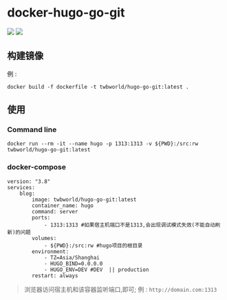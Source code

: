 
**docker-hugo-go-git**
===========

[![](https://img.shields.io/badge/docker-hugo%2d-go%2d-git-099cec?logo=docker)](https://hub.docker.com/r/twbworld/hugo-go-git)
[![](https://img.shields.io/github/license/twbworld/docker-hugo-go-git)](https://github.com/twbworld/docker-hugo-go-git/blob/master/LICENSE)


## 构建镜像
例 :
```shell
docker build -f dockerfile -t twbworld/hugo-go-git:latest .
```

## 使用

### Command line
```shell
docker run --rm -it --name hugo -p 1313:1313 -v ${PWD}:/src:rw twbworld/hugo-go-git:latest
```

### docker-compose

```shell
version: "3.8"
services:
    blog:
        image: twbworld/hugo-go-git:latest
        container_name: hugo
        command: server
        ports:
            - 1313:1313 #如果宿主机端口不是1313,会出现调试模式失效(不能自动刷新)的问题
        volumes:
            - ${PWD}:/src:rw #hugo项目的根目录
        environment:
            - TZ=Asia/Shanghai
            - HUGO_BIND=0.0.0.0
            - HUGO_ENV=DEV #DEV  || production
        restart: always
```

> 浏览器访问宿主机和该容器监听端口,即可; 例 : `http://domain.com:1313`



